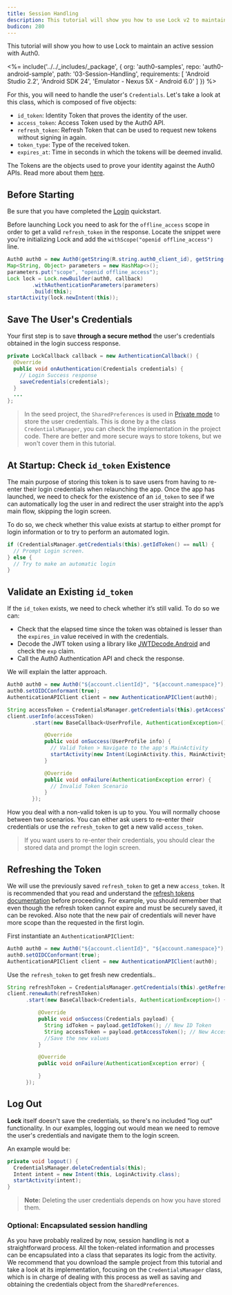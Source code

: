 ```yaml
---
title: Session Handling
description: This tutorial will show you how to use Lock v2 to maintain a session’s connectivity.
budicon: 280
---
```


This tutorial will show you how to use Lock to maintain an active session with Auth0.

<%= include('../../_includes/_package', {
  org: 'auth0-samples',
  repo: 'auth0-android-sample',
  path: '03-Session-Handling',
  requirements: [
    'Android Studio 2.2',
    'Android SDK 24',
    'Emulator - Nexus 5X - Android 6.0'
  ]
}) %>


For this, you will need to handle the user's `Credentials`. Let's take a look at this class, which is composed of five objects:

* `id_token`: Identity Token that proves the identity of the user.
* `access_token`: Access Token used by the Auth0 API.
* `refresh_token`: Refresh Token that can be used to request new tokens without signing in again.
* `token_type`: Type of the received token.
* `expires_at`: Time in seconds in which the tokens will be deemed invalid.

The Tokens are the objects used to prove your identity against the Auth0 APIs. Read more about them [here](https://auth0.com/docs/tokens).

## Before Starting

Be sure that you have completed the [Login](/quickstart/native/android/01-login) quickstart.

Before launching Lock you need to ask for the `offline_access` scope in order to get a valid `refresh_token` in the response. Locate the snippet were you're initializing Lock and add the `withScope("openid offline_access")` line.

```java
Auth0 auth0 = new Auth0(getString(R.string.auth0_client_id), getString(R.string.auth0_domain));
Map<String, Object> parameters = new HashMap<>();
parameters.put("scope", "openid offline_access");
Lock lock = Lock.newBuilder(auth0, callback)
        .withAuthenticationParameters(parameters)
        .build(this);
startActivity(lock.newIntent(this));
```

## Save The User's Credentials

Your first step is to save **through a secure method** the user's credentials obtained in the login success response.

```java
private LockCallback callback = new AuthenticationCallback() {
  @Override
  public void onAuthentication(Credentials credentials) {
    // Login Success response
    saveCredentials(credentials);
  }
  ...
};
```

> In the seed project, the `SharedPreferences` is used in [Private mode](https://developer.android.com/reference/android/content/Context.html#MODE_PRIVATE) to store the user credentials. This is done by a the class `CredentialsManager`, you can check the implementation in the project code. There are better and more secure ways to store tokens, but we won't cover them in this tutorial.


## At Startup: Check `id_token` Existence

The main purpose of storing this token is to save users from having to re-enter their login credentials when relaunching the app. Once the app has launched, we need to check for the existence of an `id_token` to see if we can automatically log the user in and redirect the user straight into the app’s main flow, skipping the login screen.

To do so, we check whether this value exists at startup to either prompt for login information or to try to perform an automated login.

```java
if (CredentialsManager.getCredentials(this).getIdToken() == null) {
  // Prompt Login screen.
} else {
  // Try to make an automatic login
}
```

## Validate an Existing `id_token`

If the `id_token` exists, we need to check whether it’s still valid. To do so we can:
* Check that the elapsed time since the token was obtained is lesser than the `expires_in` value received in with the credentials.
* Decode the JWT token using a library like [JWTDecode.Android](https://github.com/auth0/JWTDecode.Android) and check the `exp` claim.
* Call the Auth0 Authentication API and check the response.

We will explain the latter approach.

```java
Auth0 auth0 = new Auth0("${account.clientId}", "${account.namespace}");
auth0.setOIDCConformant(true);
AuthenticationAPIClient client = new AuthenticationAPIClient(auth0);

String accessToken = CredentialsManager.getCredentials(this).getAccessToken();
client.userInfo(accessToken)
        .start(new BaseCallback<UserProfile, AuthenticationException>() {

            @Override
            public void onSuccess(UserProfile info) {
              // Valid Token > Navigate to the app's MainActivity
              startActivity(new Intent(LoginActivity.this, MainActivity.class));
            }

            @Override
            public void onFailure(AuthenticationException error) {
              // Invalid Token Scenario
            }
        });
```

How you deal with a non-valid token is up to you. You will normally choose between two scenarios. You can either ask users to re-enter their credentials or use the `refresh_token` to get a new valid `access_token`.

> If you want users to re-enter their credentials, you should clear the stored data and prompt the login screen.


## Refreshing the Token

We will use the previously saved `refresh_token` to get a new `access_token`. It is recommended that you read and understand the [refresh tokens documentation](/refresh-token) before proceeding. For example, you should remember that even though the refresh token cannot expire and must be securely saved, it can be revoked. Also note that the new pair of credentials will never have more scope than the requested in the first login.

First instantiate an `AuthenticationAPIClient`:

```java
Auth0 auth0 = new Auth0("${account.clientId}", "${account.namespace}");
auth0.setOIDCConformant(true);
AuthenticationAPIClient client = new AuthenticationAPIClient(auth0);
```

Use the `refresh_token` to get fresh new credentials..

```java
String refreshToken = CredentialsManager.getCredentials(this).getRefreshToken();
client.renewAuth(refreshToken)
      .start(new BaseCallback<Credentials, AuthenticationException>() {

          @Override
          public void onSuccess(Credentials payload) {
            String idToken = payload.getIdToken(); // New ID Token
            String accessToken = payload.getAccessToken(); // New Access Token
            //Save the new values
          }

          @Override
          public void onFailure(AuthenticationException error) {

          }
      });
```


## Log Out

**Lock** itself doesn't save the credentials, so there's no included "log out" functionality. In our examples, logging out would mean we need to remove the user's credentials and navigate them to the login screen.

An example would be:

```java
private void logout() {
  CredentialsManager.deleteCredentials(this);
  Intent intent = new Intent(this, LoginActivity.class);
  startActivity(intent);
}
```

> **Note:** Deleting the user credentials depends on how you have stored them.

### Optional: Encapsulated session handling

As you have probably realized by now, session handling is not a straightforward process. All the token-related information and processes can be encapsulated into a class that separates its logic from the activity. We recommend that you download the sample project from this tutorial and take a look at its implementation, focusing on the `CredentialsManager` class, which is in charge of dealing with this process as well as saving and obtaining the credentials object from the `SharedPreferences`.
